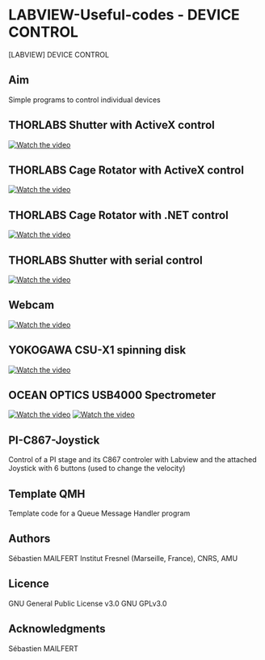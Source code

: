 # LABVIEW-Useful-codes - DEVICE CONTROL
[LABVIEW] DEVICE CONTROL


## Aim
Simple programs to control individual devices


## THORLABS Shutter with ActiveX control
[![Watch the video](https://github.com/MAILFERT-Sebastien/LABVIEW-Useful-codes/blob/main/Device_control/Thorlabs_Shutter_ActiveX/Images/Thorlabs_Shutter_ActiveX_3.png)](https://youtu.be/wK0ihhYWcJ8)


## THORLABS Cage Rotator with ActiveX control
[![Watch the video](https://github.com/MAILFERT-Sebastien/LABVIEW-Useful-codes/blob/main/Device_control/Thorlabs_CageRotator_ActiveX/Images/Thorlabs_CageRotator_ActiveX_Full_3.png)](https://youtu.be/Oemz80T-54o)


## THORLABS Cage Rotator with .NET control
[![Watch the video](https://github.com/MAILFERT-Sebastien/LABVIEW-Useful-codes/blob/main/Device_control/Thorlabs_CageRotator_dotNET/Images/Thorlabs_CageRotator_dotNET_2.png)](https://youtu.be/OmimvPBun5Q)

## THORLABS Shutter with serial control
[![Watch the video](https://github.com/MAILFERT-Sebastien/LABVIEW-Useful-codes/blob/main/Device_control/Thorlabs_Shutter_SC10/Images/THORLABS_SC10_Serial.png)](https://youtu.be/qRi7N8T9WIg)


## Webcam
[![Watch the video](https://github.com/MAILFERT-Sebastien/LABVIEW-Useful-codes/blob/main/Device_control/Webcam/Images/Launch_2.png)](https://youtu.be/fvN6HKx--K0)

## YOKOGAWA CSU-X1 spinning disk
[![Watch the video](https://github.com/MAILFERT-Sebastien/LABVIEW-Useful-codes/blob/main/Device_control/Yokogawa_CSU-X1/Images/YOKOGAWA_CSUX1.png)](https://youtu.be/-BCwlMHtLH8)


## OCEAN OPTICS USB4000 Spectrometer
[![Watch the video](https://github.com/MAILFERT-Sebastien/LABVIEW-Useful-codes/blob/main/Device_control/Spectrometer_USB4000/Images/Labview_OceanOptics_USB4000.png)](https://www.youtube.com/watch?v=lz8w-zJ4CPQ)
[![Watch the video](https://github.com/MAILFERT-Sebastien/LABVIEW-Useful-codes/blob/main/Device_control/Spectrometer_USB4000/Images/Labview_OceanOptics_USB4000_2.png)](https://youtu.be/C9iH8P3rPok)

## PI-C867-Joystick
Control of a PI stage and its C867 controler with Labview and the attached Joystick with 6 buttons (used to change the velocity)

## Template QMH
Template code for a Queue Message Handler program

</ul>





## Authors
Sébastien MAILFERT
Institut Fresnel (Marseille, France), CNRS, AMU

## Licence
GNU General Public License v3.0
GNU GPLv3.0

## Acknowledgments
Sébastien MAILFERT
